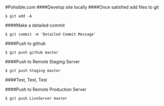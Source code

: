#Pohsible.com
####Develop site locally
####Once satisfied add files to git

```$ git add -A```

####Make a detailed commit

```$ git commit -m 'Detailed Commit Message'```

####Push to github

```$ git push github master```

####Push to Remote Staging Server

```$ git push Staging master```

####Test, Test, Test

####Push to Remote Production Server

```$ git push LiveServer master```
